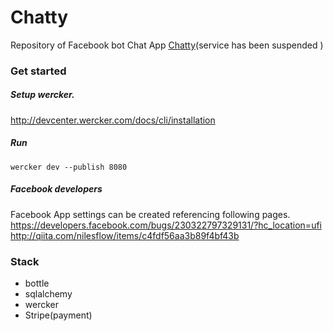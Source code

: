 # Chatty
Repository of Facebook bot Chat App [Chatty](https://www.facebook.com/ChattyMessengerBot/)(service has been suspended )

### Get started

##### Setup wercker.
http://devcenter.wercker.com/docs/cli/installation

##### Run 

```
wercker dev --publish 8080
```

##### Facebook developers
Facebook App settings can be created referencing following pages.
https://developers.facebook.com/bugs/230322797329131/?hc_location=ufi
http://qiita.com/nilesflow/items/c4fdf56aa3b89f4bf43b

### Stack
- bottle
- sqlalchemy
- wercker
- Stripe(payment)
